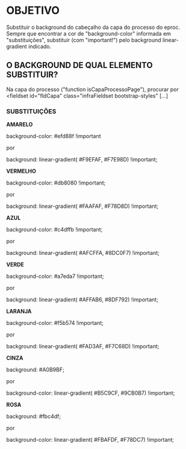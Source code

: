 # OBJETIVO

Substituir o background do cabeçalho da capa do processo do eproc. Sempre que encontrar a cor de "background-color" informada em "substituições", substituir (com "important!") pelo background linear-gradient indicado.

## O BACKGROUND DE QUAL ELEMENTO SUBSTITUIR?

Na capa do processo ("function isCapaProcessoPage"), procurar por <fieldset id="fldCapa" class="infraFieldset bootstrap-styles" [...]

### SUBSTITUIÇÕES

**AMARELO**

background-color: #efd88f !important

por

background: linear-gradient( #F9EFAF, #F7E98D) !important;

**VERMELHO**

background-color: #db8080 !important;

por

background: linear-gradient( #FAAFAF, #F78D8D) !important;

**AZUL**

background-color: #c4dffb !important;

por

background: linear-gradient( #AFCFFA, #8DC0F7) !important;

**VERDE**

background-color: #a7eda7 !important;

por

background: linear-gradient( #AFFAB6, #8DF792) !important;

**LARANJA**

background-color: #f5b574 !important;

por

background: linear-gradient( #FAD3AF, #F7C68D) !important;

**CINZA**

background: #A0B9BF;

por

background-color: linear-gradient( #B5C9CF, #9CB0B7) !important;

**ROSA**

background: #fbc4df;

por

background-color: linear-gradient( #FBAFDF, #F78DC7) !important;
